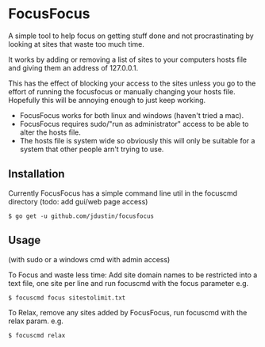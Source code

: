 # FocusFocus

A simple tool to help focus on getting stuff done and not procrastinating by looking at sites that waste too much time.

It works by adding or removing a list of sites to your computers hosts file and giving them an address of 127.0.0.1. 

This has the effect of blocking your access to the sites unless you go to the effort of running the focusfocus or manually changing your hosts file. Hopefully this will be annoying enough to just keep working.

- FocusFocus works for both linux and windows (haven't tried a mac). 
- FocusFocus requires sudo/"run as administrator" access to be able to alter the hosts file.
- The hosts file is system wide so obviously this will only be suitable for a system that other people arn't trying to use.


## Installation

Currently FocusFocus has a simple command line util in the focuscmd directory (todo: add gui/web page access)
```
$ go get -u github.com/jdustin/focusfocus
```
 
## Usage

(with sudo or a windows cmd with admin access)

To Focus and waste less time:
Add site domain names to be restricted into a text file, one site per line and run focuscmd with the focus parameter e.g.
```
$ focuscmd focus sitestolimit.txt
```
To Relax, remove any sites added by FocusFocus, run focuscmd with the relax param. e.g.
```
$ focuscmd relax
```
